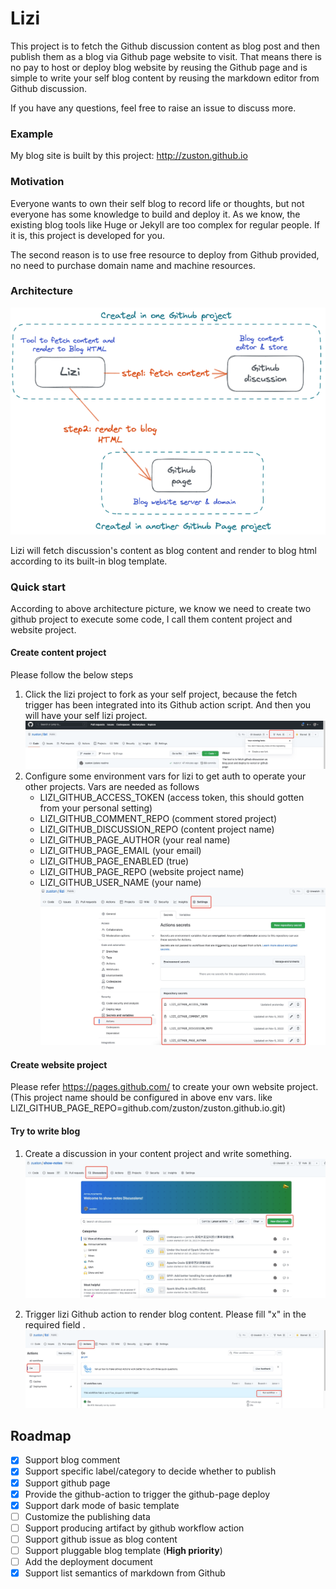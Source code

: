 # Lizi

This project is to fetch the Github discussion content as blog post and then publish 
them as a blog via Github page website to visit. That means there is no pay to host or deploy
blog website by reusing the Github page and is simple to write your self blog content by reusing 
the markdown editor from Github discussion.

If you have any questions, feel free to raise an issue to discuss more.

### Example
My blog site is built by this project: http://zuston.github.io

### Motivation

Everyone wants to own their self blog to record life or thoughts, but not everyone has some knowledge to 
build and deploy it. As we know, the existing blog tools like Huge or Jekyll are too complex for regular people.
If it is, this project is developed for you. 

The second reason is to use free resource to deploy from Github provided, no need to purchase domain name and machine resources.

### Architecture

![image](./assets/img.png)

Lizi will fetch discussion's content as blog content and render to blog html according to its built-in blog template.

### Quick start

According to above architecture picture, we know we need to create two github project to execute some code, I call them content
project and website project.

#### Create content project
Please follow the below steps
1. Click the lizi project to fork as your self project, because the fetch trigger has been integrated into its Github action script.
And then you will have your self lizi project.
   ![image](./assets/img_1.png)
2. Configure some environment vars for lizi to get auth to operate your other projects. Vars are needed as follows
   * LIZI_GITHUB_ACCESS_TOKEN (access token, this should gotten from your personal setting)
   * LIZI_GITHUB_COMMENT_REPO (comment stored project)
   * LIZI_GITHUB_DISCUSSION_REPO (content project name)
   * LIZI_GITHUB_PAGE_AUTHOR (your real name)
   * LIZI_GITHUB_PAGE_EMAIL (your email)
   * LIZI_GITHUB_PAGE_ENABLED (true)
   * LIZI_GITHUB_PAGE_REPO (website project name)
   * LIZI_GITHUB_USER_NAME (your name)
   ![image](./assets/img_2.png)


#### Create website project
Please refer https://pages.github.com/ to create your own website project. 
(This project name should be configured in above env vars. like LIZI_GITHUB_PAGE_REPO=github.com/zuston/zuston.github.io.git)

#### Try to write blog
1. Create a discussion in your content project and write something.
   ![image](./assets/img_4.png)

2. Trigger lizi Github action to render blog content. Please fill "x" in the required field .
   ![image](./assets/img_5.png)


## Roadmap
- [x] Support blog comment 
- [x] Support specific label/category to decide whether to publish
- [x] Support github page
- [x] Provide the github-action to trigger the github-page deploy
- [x] Support dark mode of basic template
- [ ] Customize the publishing data
- [ ] Support producing artifact by github workflow action
- [ ] Support github issue as blog content
- [ ] Support pluggable blog template (__High priority__)
- [ ] Add the deployment document
- [x] Support list semantics of markdown from Github